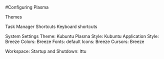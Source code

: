 #Configuring Plasma

Themes

Task Manager
Shortcuts
Keyboard shortcuts



System Settings
Theme: Kubuntu
Plasma Style: Kubuntu
Application Style: Breeze
Colors: Breeze
Fonts: default
Icons: Breeze
Cursors: Breeze

Workspace:
Startup and Shutdown: Ittu

